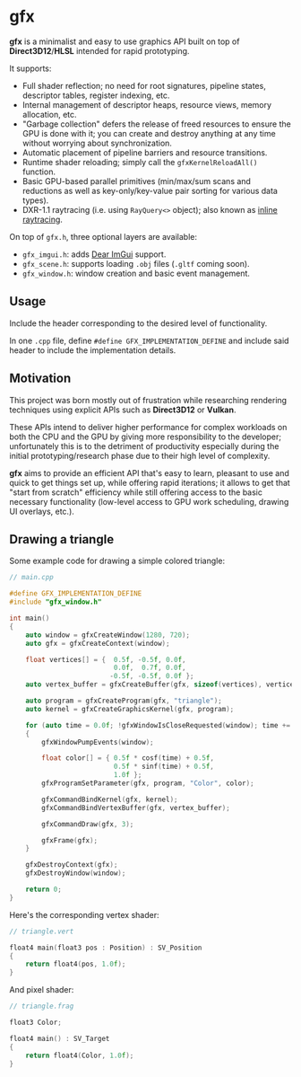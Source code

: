 # gfx

**gfx** is a minimalist and easy to use graphics API built on top of **Direct3D12**/**HLSL** intended for rapid prototyping.

It supports:

- Full shader reflection; no need for root signatures, pipeline states, descriptor tables, register indexing, etc.
- Internal management of descriptor heaps, resource views, memory allocation, etc.
- "Garbage collection" defers the release of freed resources to ensure the GPU is done with it; you can create and destroy anything at any time without worrying about synchronization.
- Automatic placement of pipeline barriers and resource transitions.
- Runtime shader reloading; simply call the `gfxKernelReloadAll()` function.
- Basic GPU-based parallel primitives (min/max/sum scans and reductions as well as key-only/key-value pair sorting for various data types).
- DXR-1.1 raytracing (i.e. using `RayQuery<>` object); also known as [inline raytracing](https://microsoft.github.io/DirectX-Specs/d3d/Raytracing.html#inline-raytracing).

On top of `gfx.h`, three optional layers are available:

- `gfx_imgui.h`: adds [Dear ImGui](https://github.com/ocornut/imgui) support.
- `gfx_scene.h`: supports loading `.obj` files (`.gltf` coming soon).
- `gfx_window.h`: window creation and basic event management.

## Usage

Include the header corresponding to the desired level of functionality.

In one `.cpp` file, define `#define GFX_IMPLEMENTATION_DEFINE` and include said header to include the implementation details.

## Motivation

This project was born mostly out of frustration while researching rendering techniques using explicit APIs such as **Direct3D12** or **Vulkan**.

These APIs intend to deliver higher performance for complex workloads on both the CPU and the GPU by giving more responsibility to the developer; unfortunately this is to the detriment of productivity especially during the initial prototyping/research phase due to their high level of complexity.

**gfx** aims to provide an efficient API that's easy to learn, pleasant to use and quick to get things set up, while offering rapid iterations; it allows to get that "start from scratch" efficiency while still offering access to the basic necessary functionality (low-level access to GPU work scheduling, drawing UI overlays, etc.).

## Drawing a triangle

Some example code for drawing a simple colored triangle:

```cpp
// main.cpp

#define GFX_IMPLEMENTATION_DEFINE
#include "gfx_window.h"

int main()
{
    auto window = gfxCreateWindow(1280, 720);
    auto gfx = gfxCreateContext(window);

    float vertices[] = {  0.5f, -0.5f, 0.0f,
                          0.0f,  0.7f, 0.0f,
                         -0.5f, -0.5f, 0.0f };
    auto vertex_buffer = gfxCreateBuffer(gfx, sizeof(vertices), vertices);

    auto program = gfxCreateProgram(gfx, "triangle");
    auto kernel = gfxCreateGraphicsKernel(gfx, program);

    for (auto time = 0.0f; !gfxWindowIsCloseRequested(window); time += 0.1f)
    {
        gfxWindowPumpEvents(window);

        float color[] = { 0.5f * cosf(time) + 0.5f,
                          0.5f * sinf(time) + 0.5f,
                          1.0f };
        gfxProgramSetParameter(gfx, program, "Color", color);

        gfxCommandBindKernel(gfx, kernel);
        gfxCommandBindVertexBuffer(gfx, vertex_buffer);

        gfxCommandDraw(gfx, 3);

        gfxFrame(gfx);
    }

    gfxDestroyContext(gfx);
    gfxDestroyWindow(window);

    return 0;
}
```

Here's the corresponding vertex shader:

```cpp
// triangle.vert

float4 main(float3 pos : Position) : SV_Position
{
    return float4(pos, 1.0f);
}
```

And pixel shader:

```cpp
// triangle.frag

float3 Color;

float4 main() : SV_Target
{
    return float4(Color, 1.0f);
}
```
